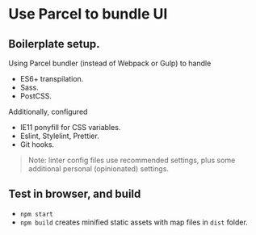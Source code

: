 # Use Parcel to bundle UI

## Boilerplate setup.

Using Parcel bundler (instead of Webpack or Gulp) to handle

* ES6+ transpilation.
* Sass.
* PostCSS.

Additionally, configured

* IE11 ponyfill for CSS variables.
* Eslint, Stylelint, Prettier.
* Git hooks.

> Note: linter config files use recommended settings, plus some additional personal (opinionated) settings.

## Test in browser, and build

* `npm start`
* `npm build` creates minified static assets with map files in `dist` folder.
